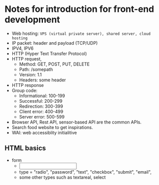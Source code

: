 # Notes for introduction for front-end development

- Web hosting: `VPS (virtual private server), shared server, cloud hosting`
- IP packet: header and payload (TCP/UDP)
- IPV4, IPV6
- HTTP (Hyper Text Transfer Protocol)
- HTTP request,
  - Method: GET, POST, PUT, DELETE
  - Path: /somepath
  - Version: 1.1
  - Headers: some header
- HTTP response
- Group code:
  - Informational: 100-199
  - Successful: 200-299
  - Redirection: 300-399
  - Client error: 400-499
  - Server error: 500-599
- Browser API, Rest API, sensor-based API are the common APIs.
- Search food website to get inspirations.
- WAI: web accessiblity initialitive

## HTML basics
- form
  - <input />
  - type = "radio", "password", "text", "checkbox", "submit", "email", 
  - some other types such as textareal, select
